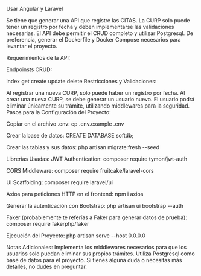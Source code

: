 Usar Angular y Laravel

Se tiene que generar una API que registre las CITAS. La CURP solo puede tener un registro por fecha y deben implementarse las validaciones necesarias. El API debe permitir el CRUD completo y utilizar Postgresql. De preferencia, generar el Dockerfile y Docker Compose necesarios para levantar el proyecto.

Requerimientos de la API:

Endpoinsts CRUD:

index
get
create
update
delete
Restricciones y Validaciones:

Al registrar una nueva CURP, solo puede haber un registro por fecha.
Al crear una nueva CURP, se debe generar un usuario nuevo.
El usuario podrá eliminar únicamente su trámite, utilizando middlewares para la seguridad.
Pasos para la Configuración del Proyecto:

Copiar en el archivo .env:
cp .env.example .env

Crear la base de datos:
CREATE DATABASE softdb;

Crear las tablas y sus datos:
php artisan migrate:fresh --seed


Librerías Usadas:
JWT Authentication:
composer require tymon/jwt-auth

CORS Middleware:
composer require fruitcake/laravel-cors

UI Scaffolding:
composer require laravel/ui

Axios para peticiones HTTP en el frontend:
npm i axios

Generar la autenticación con Bootstrap:
php artisan ui bootstrap --auth

Faker (probablemente te referías a Faker para generar datos de prueba):
composer require fakerphp/faker

Ejecución del Proyecto:
php artisan serve --host 0.0.0.0

Notas Adicionales:
Implementa los middlewares necesarios para que los usuarios solo puedan eliminar sus propios trámites.
Utiliza Postgresql como base de datos para el proyecto.
Si tienes alguna duda o necesitas más detalles, no dudes en preguntar.
